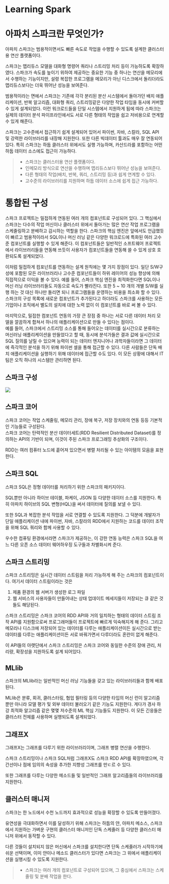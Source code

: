 # Learning Spark

# 아파치 스파크란 무엇인가?
아파치 스파크는 범용적이면서도 빠른 속도로 작업을 수행할 수 있도록 설계한 클러스터용 연산 플랫폼이다.

스파크는 맵리듀스 모델을 대화형 명령어 쿼리나 스트리밍 처리 등이 가능하도록 확장하였다. 스파크가 속도를 높이기 위하여 제공하는 중요한 기능 중 하나는 연산을 메모리에서 수행하는 기능이지만, 설령 복잡한 프로그램을 메모리가 아닌 디스크에서 돌리더라도 맵리듀스보다는 더욱 뛰어난 성능을 보여준다.  

범용적이라는 면에서 스파크는 기존에 각각 분리된 분산 시스템에서 돌아가던 배치 애플리케이션, 반복 알고리즘, 대화형 쿼리, 스트리밍같은 다양한 작업 타임을 동시에 커버할 수 있게 설계되었다. 이런 워크로드들을 단일 시스템에서 지원하게 됨에 따라 스파크는 실제의 데이터 분석 파이프라인에서도 서로 다른 형태의 작업을 쉽고 저비용으로 연계할 수 있게 해준다.

스파크는 고수준에서 접근하기 쉽게 설계되어 있어서 파이썬, 자바, 스칼라, SQL API 및 강력한 라이브러리를 내장해 지원한다. 또한 다른 빅데이터 툴과도 매우 잘 연동되어 있다. 특히 스파크는 하둡 클러스터 위에서도 실행 가능하며, 카산드라를 포함하는 어떤 하둡 데이터 소스에도 접근이 가능하다.

> - 스파크는 클러스터용 연산 플랫폼이다.
> - 인메모리 방식으로 연산을 수행하며 맵리듀스보다 뛰어난 성능을 보여준다.
> - 다른 형태의 작업(배치, 반복, 쿼리, 스트리밍 등)과 쉽게 연계할 수 있다.
> - 고수준의 라이브러리를 지원하며 하둡 데이터 소스에 쉽게 접근 가능하다. 


# 통합된 구성
스파크 프로젝트는 밀접하게 연동된 여러 개의 컴포넌트로 구성되어 있다. 그 핵심에서 스파크는 다수의 작업 머신이나 클러스터 위에서 돌아가는 많은 연산 작업 프로그램을 스케줄링하고 분배하고 감시하는 역할을 한다. 스파크의 핵심 엔진은 앞에서도 언급했듯이 빠르고 범용적이라서 SQL이나 머신 러닝 같은 다양한 워크로드에 특화된 여러 고수준 컴포넌트를 실행할 수 있게 해준다. 이 컴포넌트들은 일반적인 소프트웨어 프로젝트에서 라이브러리들을 연동해 쓰듯이 사용자가 컴포넌트들을 연동해 쓸 수 있게 상호 호환되도록 설계되었다.  

이처럼 밀접하게 컴포넌트를 연동하는 설계 원칙에는 몇 가지 장점이 있다. 일단 S/W구성에 포함된 모든 라이브러리나 고수준 컴포넌트들이 하위 레이어의 성능 향상에 의해 직접적으로 이익을 볼 수 있다. 예를 들어, 스파크 핵심 엔진을 최적화한다면 SQL이나 머신 러닝 라이브러리들도 자동으로 속도가 빨라진다. 또한 5 ~ 10 개의 개별 S/W를 실행 하는 것 대신 하나만 돌리면 되니 프로그램들을 운영하는 비용을 최소화 할 수 있다.  
스파크의 구성 목록에 새로운 컴포넌트가 추가된다고 하더라도 스파크를 사용하는 모든 기업이나 조직에서 별도의 설치에 대한 노력 없이 이 컴포넌트를 바로 써 볼 수 있다.  

마지막으로, 밀접한 컴포넌트 연동의 가장 큰 장점 중 하나는 서로 다른 데이터 처리 모델을 깔끔하게 합쳐서 하나의 애플리케이션으로 만들 수 있다는 점이다.  
예를 들어, 스파크에서 스트리밍 소스를 통해 들어오는 데이터를 실시간으로 분류하는 머신러닝 애플리케이션을 만들었다고 할 때, 동시에 분석가들은 결과 값에 실시간으로 SQL 질의를 날릴 수 있으며 능력이 되는 데이터 엔지니어나 과학자들이라면 그 데이터에 즉각적인 분석을 하기 위해 파이썬 셀을 통해 접근할 수 있다. 다른 사람들은 단독 배치 애플리케이션을 실행하기 위해 데이터에 접근할 수도 있다. 이 모든 상황에 대해서 IT 팀은 오직 하나의 시스템만 관리하면 된다.

## 스파크 구성
<img src='https://lh3.googleusercontent.com/proxy/HwZ0tZNo_AOgWXYbrDTS4ozUMNH7AqhHpyHGVQvB8YDrJfybEgNCJ_pDbh5nxPrDqt6k67mBJMrRJhulObcsIHJqEOi07Ra89YXi8ZAxE6VXXg'>  
  

## 스파크 코어
스파크 코어는 작업 스케줄링, 메모리 관리, 장애 복구, 저장 장치와의 연동 등등 기본적인 기능들로 구성된다.  
스파크 코어는 탄력적인 분산 데이터세트(RDD Resilient Distributed Dataset)를 정의하는 API의 기반이 되며, 이것이 주된 스파크 프로그래밍 추상화의 구조이다.  

RDD는 여러 컴퓨터 노드에 흩어져 있으면서 병렬 처리될 수 있는 아이템의 모음을 표현한다.

## 스파크 SQL
스파크 SQL은 정형 데이터를 처리하기 위한 스파크의 패키지이다.  

SQL뿐만 아니라 하이브 테이블, 파케이, JSON 등 다양한 데이터 소스를 지원한다. 특히 아파치 하이브의 SQL 변형(HQL)을 써서 데이터에 질의를 보낼 수 있다.  

또한 SQL과 복잡한 분석 작업을 서로 연결할 수 있도록 지원한다. 그 덕분에 개발자가 단일 애플리케이션 내에 파이썬, 자바, 스칼라의 RDD에서 지원하는 코드를 데이터 조작을 위해 SQL 쿼리와 함께 사용할 수 있다.  

우수한 컴퓨팅 환경에서라면 스파크가 제공하는, 이 강한 연동 능력은 스파크 SQL을 여느 다른 오픈 소스 데이터 웨어하우징 도구들과 차별화시켜 준다.  

## 스파크 스트리밍
스파크 스트리밍은 실시간 데이터 스트림을 처리 가능하게 해 주는 스파크의 컴포넌트이다. 여기서 데이터 스트림이라는 것은 
1. 제품 환경의 웹 서버가 생성한 로그 파일
2. 웹 서비스의 사용자들이 만들어내는 상태 업데이트 메세지들이 저장되는 큐 
같은 것들도 해당된다. 

스파크 스트리밍은 스파크 코어의 RDD API와 거의 일치하는 형태의 데이터 스트림 조작 API를 지원함으로써 프로그래머들이 프로젝트에 빠르게 익숙해지게 해 준다. 그리고 메모리나 디스크에 저장되어 있는 데이터를 다루는 애플리케이션이든 실시간으로 받는 데이터를 다루는 애플리케이션이든 서로 바꿔가면서 다루더라도 혼란이 없게 해준다.  

이 API들의 아랫단에서 스파크 스트리밍은 스파크 코어와 동일한 수준의 장애 관리, 처리량, 확장성을 지원하도록 설계 되어있다.  

## MLlib
스파크의 MLlib라는 일반적인 머신 러닝 기능들을 갖고 있는 라이브러리들과 함께 배포된다.  

MLlib은 분류, 회귀, 클러스터링, 협업 필터링 등의 다양한 타입의 머신 런이 알고리즘 뿐만 아니라 모델 평가 및 외부 데이터 불러오기 같은 기능도 지원한다. 게다가 경사 하강 최적화 알고리즘 같은 몇몇 저수준의 ML 핵심 기능들도 지원한다. 이 모든 긴응들은 클러스터 전체를 사용하며 실행되도록 설계되었다.  

## 그래프X
그래프X는 그래프를 다루기 위한 라이브러리이며, 그래프 병렬 연산을 수행한다.  

스파크 스트리밍이나 스파크 SQL처럼 그래프X도 스파크 RDD API를 확장하였으며, 각 간선이나 점에 임의의 속성을 추가한 지향성 그래프를 만ㄷ르 수 있다.  

또한 그래프를 다루는 다양한 메소드들 및 일반적인 그래프 알고리즘들의 라이브러리를 지원한다.

## 클러스터 매니저
스파크는 한 노드에서 수천 노드까지 효과적으로 성능을 확장할 수 있도록 만들어졌다.  

유연성을 극대화하면서 이를 달성하기 위해 스파크는 하둡의 얀, 아파치 메소스, 스파크에서 지원하는 가벼운 구현의 클러스터 매니저인 단독 스케줄러 등 다양한 클러스터 매니저 위에서 동작할 수 있다.  

다른 것들이 설치되지 않은 머신에서 스파크를 설치한다면 단독 스케줄러가 시작하기에 쉬운 선택이며, 이미 얀이나 메소드 클러스터가 있다면 스파크는 그 위에서 애플리케이션을 실행시킬 수 있도록 지원한다.


> - 스파크는 여러 개의 컴포넌트로 구성되어 있으며, 그 중심에서 스파크는 스케줄링 및 분배 작업을 한다.
